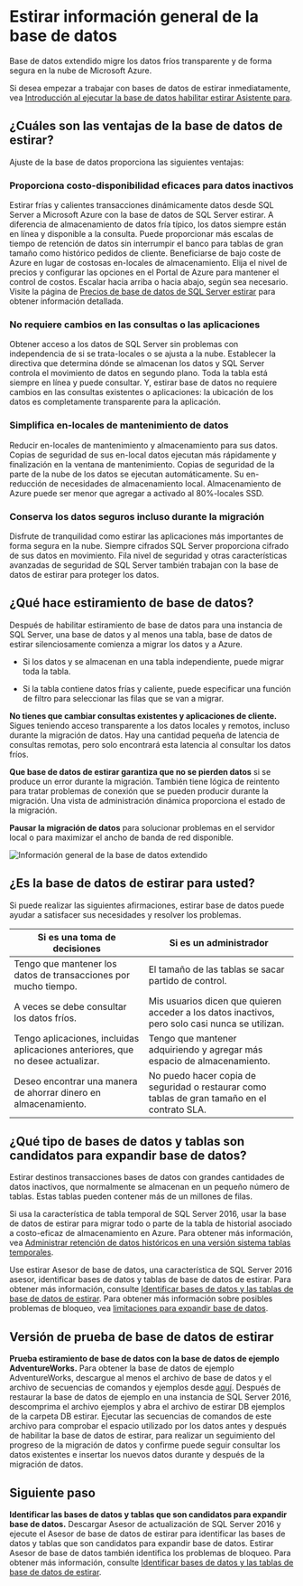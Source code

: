 <properties
    pageTitle="Estirar información general de la base de datos | Microsoft Azure"
    description="Obtenga información sobre cómo expandir base de datos migra los datos fríos transparente y de forma segura en la nube de Microsoft Azure."
    services="sql-server-stretch-database"
    documentationCenter=""
    authors="douglaslMS"
    manager="jhubbard"
    editor=""/>

<tags
    ms.service="sql-server-stretch-database"
    ms.workload="data-management"
    ms.tgt_pltfrm="na"
    ms.devlang="na"
    ms.topic="get-started-article"
    ms.date="06/27/2016"
    ms.author="douglasl"/>

# <a name="stretch-database-overview"></a>Estirar información general de la base de datos

Base de datos extendido migre los datos fríos transparente y de forma segura en la nube de Microsoft Azure.

Si desea empezar a trabajar con bases de datos de estirar inmediatamente, vea [Introducción al ejecutar la base de datos habilitar estirar Asistente para](sql-server-stretch-database-wizard.md).

## <a name="what-are-the-benefits-of-stretch-database"></a>¿Cuáles son las ventajas de la base de datos de estirar?
Ajuste de la base de datos proporciona las siguientes ventajas:

### <a name="provides-cost-effective-availability-for-cold-data"></a>Proporciona costo\-disponibilidad eficaces para datos inactivos
Estirar frías y calientes transacciones dinámicamente datos desde SQL Server a Microsoft Azure con la base de datos de SQL Server estirar. A diferencia de almacenamiento de datos fría típico, los datos siempre están en línea y disponible a la consulta. Puede proporcionar más escalas de tiempo de retención de datos sin interrumpir el banco para tablas de gran tamaño como histórico pedidos de cliente. Beneficiarse de bajo coste de Azure en lugar de costosas en\-locales de almacenamiento. Elija el nivel de precios y configurar las opciones en el Portal de Azure para mantener el control de costos. Escalar hacia arriba o hacia abajo, según sea necesario. Visite la página de [Precios de base de datos de SQL Server estirar](https://azure.microsoft.com/pricing/details/sql-server-stretch-database/) para obtener información detallada.

### <a name="doesnt-require-changes-to-queries-or-applications"></a>No requiere cambios en las consultas o las aplicaciones
Obtener acceso a los datos de SQL Server sin problemas con independencia de si se trata\-locales o se ajusta a la nube.  Establecer la directiva que determina dónde se almacenan los datos y SQL Server controla el movimiento de datos en segundo plano. Toda la tabla está siempre en línea y puede consultar. Y, estirar base de datos no requiere cambios en las consultas existentes o aplicaciones: la ubicación de los datos es completamente transparente para la aplicación.

### <a name="streamlines-on-premises-data-maintenance"></a>Simplifica en\-locales de mantenimiento de datos
Reducir en\-locales de mantenimiento y almacenamiento para sus datos. Copias de seguridad de sus en\-local datos ejecutan más rápidamente y finalización en la ventana de mantenimiento. Copias de seguridad de la parte de la nube de los datos se ejecutan automáticamente. Su en\-reducción de necesidades de almacenamiento local. Almacenamiento de Azure puede ser menor que agregar a activado al 80%\-locales SSD.

### <a name="keeps-your-data-secure-even-during-migration"></a>Conserva los datos seguros incluso durante la migración
Disfrute de tranquilidad como estirar las aplicaciones más importantes de forma segura en la nube. Siempre cifrados SQL Server proporciona cifrado de sus datos en movimiento. Fila nivel de seguridad y otras características avanzadas de seguridad de SQL Server también trabajan con la base de datos de estirar para proteger los datos.

## <a name="what-does-stretch-database-do"></a>¿Qué hace estiramiento de base de datos?
Después de habilitar estiramiento de base de datos para una instancia de SQL Server, una base de datos y al menos una tabla, base de datos de estirar silenciosamente comienza a migrar los datos y a Azure.

-   Si los datos y se almacenan en una tabla independiente, puede migrar toda la tabla.

-   Si la tabla contiene datos frías y caliente, puede especificar una función de filtro para seleccionar las filas que se van a migrar.

**No tienes que cambiar consultas existentes y aplicaciones de cliente.** Sigues teniendo acceso transparente a los datos locales y remotos, incluso durante la migración de datos. Hay una cantidad pequeña de latencia de consultas remotas, pero solo encontrará esta latencia al consultar los datos fríos.

**Que base de datos de estirar garantiza que no se pierden datos** si se produce un error durante la migración. También tiene lógica de reintento para tratar problemas de conexión que se pueden producir durante la migración. Una vista de administración dinámica proporciona el estado de la migración.

**Pausar la migración de datos** para solucionar problemas en el servidor local o para maximizar el ancho de banda de red disponible.

![Información general de la base de datos extendido][StretchOverviewImage1]

## <a name="is-stretch-database-for-you"></a>¿Es la base de datos de estirar para usted?
Si puede realizar las siguientes afirmaciones, estirar base de datos puede ayudar a satisfacer sus necesidades y resolver los problemas.

|Si es una toma de decisiones|Si es un administrador|
|------------------------------|-------------------|
|Tengo que mantener los datos de transacciones por mucho tiempo.|El tamaño de las tablas se sacar partido de control.|
|A veces se debe consultar los datos fríos.|Mis usuarios dicen que quieren acceder a los datos inactivos, pero solo casi nunca se utilizan.|
|Tengo aplicaciones, incluidas aplicaciones anteriores, que no desee actualizar.|Tengo que mantener adquiriendo y agregar más espacio de almacenamiento.|
|Deseo encontrar una manera de ahorrar dinero en almacenamiento.|No puedo hacer copia de seguridad o restaurar como tablas de gran tamaño en el contrato SLA.|

## <a name="what-kind-of-databases-and-tables-are-candidates-for-stretch-database"></a>¿Qué tipo de bases de datos y tablas son candidatos para expandir base de datos?
Estirar destinos transacciones bases de datos con grandes cantidades de datos inactivos, que normalmente se almacenan en un pequeño número de tablas. Estas tablas pueden contener más de un millones de filas.

Si usa la característica de tabla temporal de SQL Server 2016, usar la base de datos de estirar para migrar todo o parte de la tabla de historial asociado a costo\-eficaz de almacenamiento en Azure. Para obtener más información, vea [Administrar retención de datos históricos en una versión sistema tablas temporales](https://msdn.microsoft.com/library/mt637341.aspx).

Use estirar Asesor de base de datos, una característica de SQL Server 2016 asesor, identificar bases de datos y tablas de base de datos de estirar. Para obtener más información, consulte [Identificar bases de datos y las tablas de base de datos de estirar](sql-server-stretch-database-identify-databases.md). Para obtener más información sobre posibles problemas de bloqueo, vea [limitaciones para expandir base de datos](sql-server-stretch-database-limitations.md).

## <a name="test-drive-stretch-database"></a>Versión de prueba de base de datos de estirar
**Prueba estiramiento de base de datos con la base de datos de ejemplo AdventureWorks.** Para obtener la base de datos de ejemplo AdventureWorks, descargue al menos el archivo de base de datos y el archivo de secuencias de comandos y ejemplos desde [aquí](https://www.microsoft.com/download/details.aspx?id=49502). Después de restaurar la base de datos de ejemplo en una instancia de SQL Server 2016, descomprima el archivo ejemplos y abra el archivo de estirar DB ejemplos de la carpeta DB estirar. Ejecutar las secuencias de comandos de este archivo para comprobar el espacio utilizado por los datos antes y después de habilitar la base de datos de estirar, para realizar un seguimiento del progreso de la migración de datos y confirme puede seguir consultar los datos existentes e insertar los nuevos datos durante y después de la migración de datos.

## <a name="next-step"></a>Siguiente paso
**Identificar las bases de datos y tablas que son candidatos para expandir base de datos.** Descargar Asesor de actualización de SQL Server 2016 y ejecute el Asesor de base de datos de estirar para identificar las bases de datos y tablas que son candidatos para expandir base de datos. Estirar Asesor de base de datos también identifica los problemas de bloqueo. Para obtener más información, consulte [Identificar bases de datos y las tablas de base de datos de estirar](sql-server-stretch-database-identify-databases.md).

<!--Image references-->
[StretchOverviewImage1]: ./media/sql-server-stretch-database-overview/StretchDBOverview.png
[StretchOverviewImage2]: ./media/sql-server-stretch-database-overview/StretchDBOverview1.png
[StretchOverviewImage3]: ./media/sql-server-stretch-database-overview/StretchDBOverview2.png

